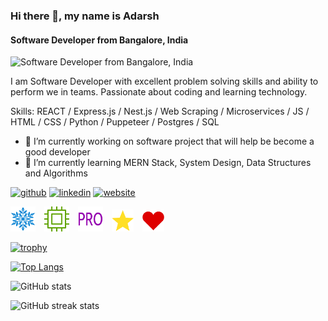 ### Hi there 👋, my name is Adarsh
#### Software Developer from Bangalore, India
![Software Developer from Bangalore, India](https://i.postimg.cc/4yFNRS9V/Black-Minimal-Motivation-Quote-Linked-In-Banner.png)

I am Software Developer with excellent problem solving skills and ability to perform we in teams. Passionate about coding and learning technology.

Skills: REACT / Express.js / Nest.js / Web Scraping / Microservices / JS / HTML / CSS / Python / Puppeteer / Postgres / SQL

- 🔭 I’m currently working on software project that will help be become a good developer  
- 🌱 I’m currently learning MERN Stack, System Design, Data Structures and Algorithms 


[<img src='https://cdn.jsdelivr.net/npm/simple-icons@3.0.1/icons/github.svg' alt='github' height='40'>](https://github.com/Adarsh-hash-dot)  [<img src='https://cdn.jsdelivr.net/npm/simple-icons@3.0.1/icons/linkedin.svg' alt='linkedin' height='40'>](https://www.linkedin.com/in/https://www.linkedin.com/in/adarsh-sahu-dev//)  [<img src='https://cdn.jsdelivr.net/npm/simple-icons@3.0.1/icons/icloud.svg' alt='website' height='40'>](https://adarsh-sahu.netlify.app/)  

<a href='https://archiveprogram.github.com/'><img src='https://raw.githubusercontent.com/acervenky/animated-github-badges/master/assets/acbadge.gif' width='40' height='40'></a> <a href='https://docs.github.com/en/developers'><img src='https://raw.githubusercontent.com/acervenky/animated-github-badges/master/assets/devbadge.gif' width='40' height='40'></a> <a href='https://github.com/pricing'><img src='https://raw.githubusercontent.com/acervenky/animated-github-badges/master/assets/pro.gif' width='40' height='40'></a> <a href='https://stars.github.com/'><img src='https://raw.githubusercontent.com/acervenky/animated-github-badges/master/assets/starbadge.gif' width='35' height='35'></a> <a href='https://docs.github.com/en/github/supporting-the-open-source-community-with-github-sponsors'><img src='https://raw.githubusercontent.com/acervenky/animated-github-badges/master/assets/sponsorbadge.gif' width='35' height='35'></a> 

[![trophy](https://github-profile-trophy.vercel.app/?username=Adarsh-hash-dot)](https://github.com/ryo-ma/github-profile-trophy)

[![Top Langs](https://github-readme-stats.vercel.app/api/top-langs/?username=Adarsh-hash-dot)](https://github.com/anuraghazra/github-readme-stats)

![GitHub stats](https://github-readme-stats.vercel.app/api?username=Adarsh-hash-dot&show_icons=true&count_private=true)  

![GitHub streak stats](https://streak-stats.demolab.com/?user=Adarsh-hash-dot)  

